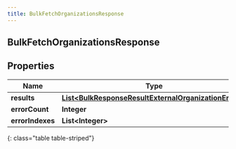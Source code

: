 ```yaml
---
title: BulkFetchOrganizationsResponse
---
```

## BulkFetchOrganizationsResponse


## Properties

| Name | Type | Description | Notes |
| ------------ | ------------- | ------------- | ------------- |
| **results** | <!----><!---->[**List&lt;BulkResponseResultExternalOrganizationEntity&gt;**](BulkResponseResultExternalOrganizationEntity.html)<!----> |  |  [optional] |
| **errorCount** | <!----><!---->**Integer**<!----> |  |  [optional] |
| **errorIndexes** | <!----><!---->**List&lt;Integer&gt;**<!----> |  |  [optional] |
{: class="table table-striped"}



